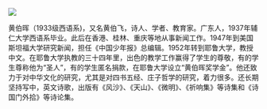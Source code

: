 ![](https://s2.loli.net/2022/08/14/yhk1f5GtLVPp3ls.jpg)

黄伯晖（1933级西语系)，又名黄伯飞，诗人、学者、教育家。广东人，1937年辅仁大学西语系毕业。此后在香港、桂林、重庆等地从事新闻工作。1947年到美国斯坦福大学研究新闻，担任《中国少年报》总编辑。1952年转到耶鲁大学，教授中文。在耶鲁大学执教的三十四年里，出色的教学工作赢得了学生的尊敬，有的学生尊称他为“圣人”，有的学生匿名捐款，在耶鲁大学设立“黄伯晖奖学金”。他还致力于对中华文化的研究，尤其是对四书五经、庄子哲学的研究，着力很多。还长期坚持写中，英文诗歌，出版有《风沙》、《天山》、《微明》、《祈响集》等诗集和《诗国门外拾》等诗论集。
